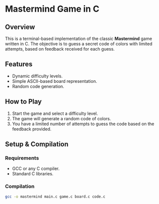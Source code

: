 # Mastermind Game in C

## Overview
This is a terminal-based implementation of the classic **Mastermind** game written in C. The objective is to guess a secret code of colors with limited attempts, based on feedback received for each guess.

## Features
- Dynamic difficulty levels.
- Simple ASCII-based board representation.
- Random code generation.

## How to Play
1. Start the game and select a difficulty level.
2. The game will generate a random code of colors.
3. You have a limited number of attempts to guess the code based on the feedback provided.

## Setup & Compilation
### Requirements
- GCC or any C compiler.
- Standard C libraries.

### Compilation
```bash
gcc -o mastermind main.c game.c board.c code.c